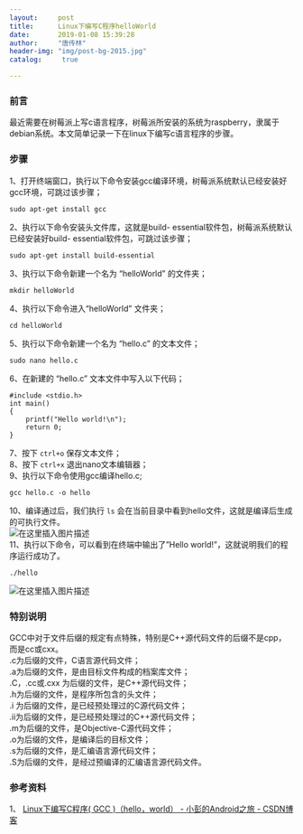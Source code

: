 ```yaml
---
layout:		post
title: 		Linux下编写C程序helloWorld
date: 		2019-01-08 15:39:28
author:		"唐传林"
header-img: "img/post-bg-2015.jpg"
catalog:	 true

---
```

###  前言

最近需要在树莓派上写c语言程序，树莓派所安装的系统为raspberry，隶属于debian系统。本文简单记录一下在linux下编写c语言程序的步骤。

###  步骤

1、打开终端窗口，执行以下命令安装gcc编译环境，树莓派系统默认已经安装好gcc环境，可跳过该步骤；

    
    
    sudo apt-get install gcc
    

2、执行以下命令安装头文件库，这就是build- essential软件包，树莓派系统默认已经安装好build- essential软件包，可跳过该步骤；

    
    
    sudo apt-get install build-essential
    

3、执行以下命令新建一个名为 “helloWorld” 的文件夹；

    
    
    mkdir helloWorld
    

4、执行以下命令进入“helloWorld” 文件夹；

    
    
    cd helloWorld
    

5、执行以下命令新建一个名为 “hello.c” 的文本文件；

    
    
    sudo nano hello.c
    

6、在新建的 “hello.c” 文本文件中写入以下代码；

    
    
    #include <stdio.h>
    int main()
    {
    	printf("Hello world!\n");
    	return 0;
    }
    

7、按下 ` ctrl+o ` 保存文本文件；  
8、按下 ` ctrl+x ` 退出nano文本编辑器；  
9、执行以下命令使用gcc编译hello.c;

    
    
    gcc hello.c -o hello
    

10、编译通过后，我们执行 ` ls ` 会在当前目录中看到hello文件，这就是编译后生成的可执行文件。  
![在这里插入图片描述](https://img-blog.csdnimg.cn/20190108153630969.png)  
11、执行以下命令，可以看到在终端中输出了”Hello world!”，这就说明我们的程序运行成功了。

    
    
    ./hello
    

![在这里插入图片描述](https://img-blog.csdnimg.cn/20190108153710102.png)

###  特别说明

GCC中对于文件后缀的规定有点特殊，特别是C++源代码文件的后缀不是cpp，而是cc或cxx。  
.c为后缀的文件，C语言源代码文件；  
.a为后缀的文件，是由目标文件构成的档案库文件；  
.C，.cc或.cxx 为后缀的文件，是C++源代码文件；  
.h为后缀的文件，是程序所包含的头文件；  
.i 为后缀的文件，是已经预处理过的C源代码文件；  
.ii为后缀的文件，是已经预处理过的C++源代码文件；  
.m为后缀的文件，是Objective-C源代码文件；  
.o为后缀的文件，是编译后的目标文件；  
.s为后缀的文件，是汇编语言源代码文件；  
.S为后缀的文件，是经过预编译的汇编语言源代码文件。

###  参考资料

1、 [ Linux下编写C程序( GCC )（hello，world） - 小彭的Android之旅 - CSDN博客
](https://blog.csdn.net/geeker_12/article/details/10911275)

